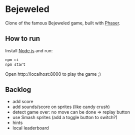 # Bejeweled

Clone of the famous Bejeweled game, built with [Phaser](https://github.com/photonstorm/phaser).

## How to run

Install [Node.js](https://nodejs.org/en/download) and run:

```bash
npm ci
npm start
```

Open http://localhost:8000 to play the game ;)

## Backlog

- add score
- add sounds/score on sprites (like candy crush)
- detect game over: no move can be done => replay button
- use Smash sprites (add a toggle button to switch?)
- hints
- local leaderboard
